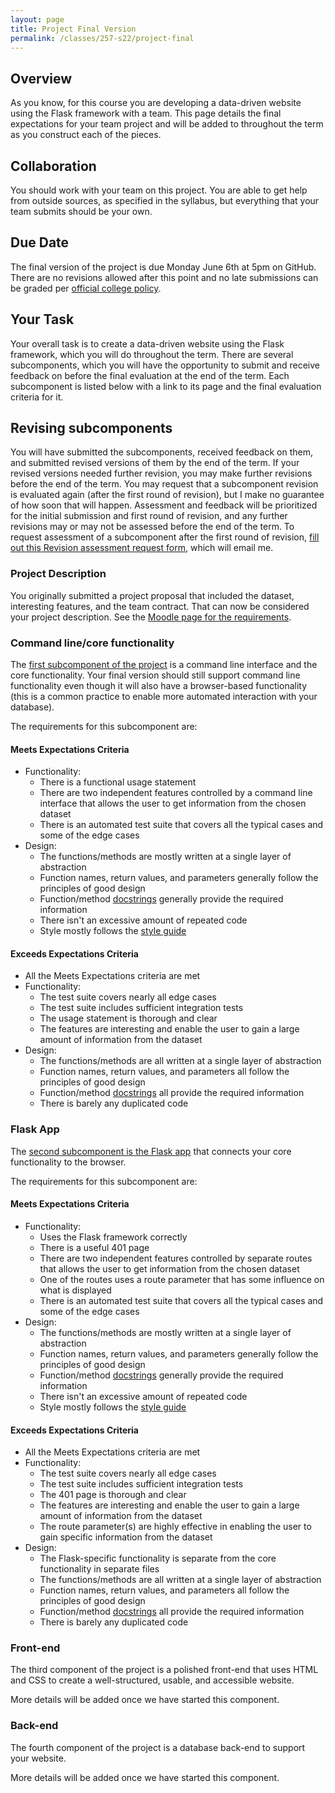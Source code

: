 ```yaml
---
layout: page
title: Project Final Version
permalink: /classes/257-s22/project-final
---
```


## Overview
As you know, for this course you are developing a data-driven website using the Flask framework with a team.
This page details the final expectations for your team project and will be added to throughout the term as you construct each of the pieces.

## Collaboration

You should work with your team on this project.
You are able to get help from outside sources, as specified in the syllabus, but everything that your team submits should be your own.

## Due Date

The final version of the project is due Monday June 6th at 5pm on GitHub.
There are no revisions allowed after this point and no late submissions can be graded per [official college policy](https://apps.carleton.edu/handbook/academics/?policy_id=21449&a=student).

## Your Task
Your overall task is to create a data-driven website using the Flask framework, which you will do throughout the term.
There are several subcomponents, which you will have the opportunity to submit and receive feedback on before the final evaluation at the end of the term.
Each subcomponent is listed below with a link to its page and the final evaluation criteria for it.

## Revising subcomponents
You will have submitted the subcomponents, received feedback on them, and submitted revised versions of them by the end of the term.
If your revised versions needed further revision, you may make further revisions before the end of the term.
You may request that a subcomponent revision is evaluated again (after the first round of revision), but I make no guarantee of how soon that will happen. 
Assessment and feedback will be prioritized for the initial submission and first round of revision, and any further revisions may or may not be assessed before the end of the term.
To request assessment of a subcomponent after the first round of revision, [fill out this Revision assessment request form](https://docs.google.com/forms/d/e/1FAIpQLScSenY2oAvj8HOSNQMCwikqLcNW_ymrPRf-45PKY0cRc4LlQg/viewform?usp=sf_link), which will email me. 

### Project Description
You originally submitted a project proposal that included the dataset, interesting features, and the team contract.
That can now be considered your project description.
See the [Moodle page for the requirements](https://moodle.carleton.edu/mod/assign/view.php?id=751800).

### Command line/core functionality

The [first subcomponent of the project](project-command-line) is a command line interface and the core functionality.
Your final version should still support command line functionality even though it will also have a browser-based functionality (this is a common practice to enable more automated interaction with your database).

The requirements for this subcomponent are:
#### Meets Expectations Criteria
* Functionality:
  * There is a functional usage statement
  * There are two independent features controlled by a command line interface that allows the user to get information from the chosen dataset
  * There is an automated test suite that covers all the typical cases and some of the edge cases
* Design:
  * The functions/methods are mostly written at a single layer of abstraction
  * Function names, return values, and parameters generally follow the principles of good design
  * Function/method [docstrings](https://peps.python.org/pep-0257/) generally provide the required information
  * There isn't an excessive amount of repeated code
  * Style mostly follows the [style guide](https://peps.python.org/pep-0008/)

#### Exceeds Expectations Criteria
* All the Meets Expectations criteria are met
* Functionality:
  * The test suite covers nearly all edge cases
  * The test suite includes sufficient integration tests
  * The usage statement is thorough and clear
  * The features are interesting and enable the user to gain a large amount of information from the dataset
* Design:
  * The functions/methods are all written at a single layer of abstraction
  * Function names, return values, and parameters all follow the principles of good design
  * Function/method [docstrings](https://peps.python.org/pep-0257/) all provide the required information
  * There is barely any duplicated code



### Flask App
The [second subcomponent is the Flask app](project-2-flask) that connects your core functionality to the browser.

The requirements for this subcomponent are:

#### Meets Expectations Criteria
* Functionality:
  * Uses the Flask framework correctly
  * There is a useful 401 page
  * There are two independent features controlled by separate routes that allows the user to get information from the chosen dataset
  * One of the routes uses a route parameter that has some influence on what is displayed
  * There is an automated test suite that covers all the typical cases and some of the edge cases
* Design:
  * The functions/methods are mostly written at a single layer of abstraction
  * Function names, return values, and parameters generally follow the principles of good design
  * Function/method [docstrings](https://peps.python.org/pep-0257/) generally provide the required information
  * There isn't an excessive amount of repeated code
  * Style mostly follows the [style guide](https://peps.python.org/pep-0008/)

#### Exceeds Expectations Criteria
* All the Meets Expectations criteria are met
* Functionality:
  * The test suite covers nearly all edge cases
  * The test suite includes sufficient integration tests
  * The 401 page is thorough and clear
  * The features are interesting and enable the user to gain a large amount of information from the dataset
  * The route parameter(s) are highly effective in enabling the user to gain specific information from the dataset
* Design:
  * The Flask-specific functionality is separate from the core functionality in separate files
  * The functions/methods are all written at a single layer of abstraction
  * Function names, return values, and parameters all follow the principles of good design
  * Function/method [docstrings](https://peps.python.org/pep-0257/) all provide the required information
  * There is barely any duplicated code

### Front-end
The third component of the project is a polished front-end that uses HTML and CSS to create a well-structured, usable, and accessible website.

More details will be added once we have started this component.

### Back-end
The fourth component of the project is a database back-end to support your website. 

More details will be added once we have started this component.